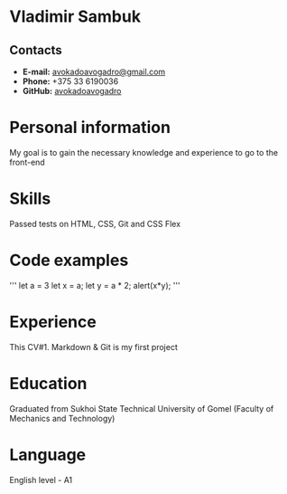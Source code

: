 # **Vladimir Sambuk**
## **Contacts**
* **E-mail:** avokadoavogadro@gmail.com
* **Phone:** +375 33 6190036
* **GitHub:** [avokadoavogadro](https://github.com/avokadoavogadro/)
# **Personal information**
My goal is to gain the necessary knowledge and experience to go to the front-end
# **Skills**
Passed tests on HTML, CSS, Git and CSS Flex
# **Code examples**
'''
let a = 3
let x = a;
let y = a * 2;
alert(x*y);
'''
# **Experience**
This CV#1. Markdown & Git is my first project
# **Education**
Graduated from Sukhoi State Technical University of Gomel (Faculty of Mechanics and Technology)
# **Language**
English level - A1